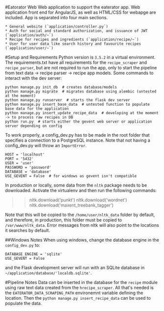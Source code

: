 #Eatorator Web
Web application to support the eaterator app. Web application front end for AngularJS, as
well as HTML/CSS for webapge are included. App is separated into four main sections.

    * General website (`application/controller.py`)
    * Auth for social and standard authorization, and issuance of JWT (`application/auth/~`)
    * Recipe for recipes and ingredients (`application/recipe/~`)
    * User for user data like search history and favourite recipes (`application/user/~`)

#Setup and Requirements
Python version is `3.5.2` in a virtual environment. The requirements.txt have all
requirements for the `recipe_scraper` and `recipe_parser`, but are not required to run the
app, only to start the pipeline from text data -> recipe parser -> recipe app models.
Some commands to interact with the dev server:

    python manage.py init_db  # creates database/models
    python manage.py migrate  # migrates database using alembic (untested at the moment)
    python manage.py runserver  # starts the flask dev server
    python manage.py insert_base_data  # untested function to populate base data for the application
    python manage.py insert_update_recipe_data  # developing at the moment -> to process raw recipes in DB
    python run.py  # starts either the gevent web server or application server depending on config

To work properly, a config_dev.py has to be made in the root folder that specifies a connection to
a PostgreSQL instance. Note that not having a config_dev.py will throw an `ImportError`.

    HOST = 'localhost'
    PORT = '5432'
    USER = 'user'
    PASSWORD = 'password'
    DATABASE = 'database'
    USE_GEVENT = False  # for windows as gevent isn't compatible
    
In production or locally, some data from the `nltk` package needs to be downloaded. Activate the virtualenv and then run the following commands:
  
   >>nltk.download('punkt')
   >>nltk.download('wordnet')
   >>nltk.download('maxent_treebank_tagger')
   
 Note that this will be copied to the `/home/user/nltk_data` folder by default, and therefore, in production, this folder must be copied to `/var/www/nltk_data`. Error messages from nltk will also point to the locations it searches by default.

##Windows Notes
When using windows, change the database engine in the `config_dev.py` to:

    DATABASE_ENGINE = 'sqlite'
    USE_GEVENT = False

and the Flask development server will run with an SQLite database in `~/application/database/'localdb.sqlite'`. 

#Pipeline Notes
Data can be inserted in the database for the `recipe` module using raw text data created from the `hrecipe_scraper`. All that's needed is the `EATERATOR_DATA_SCRAPING_PATH` environemnt variable defining the location. Then the `python manage.py insert_recipe_data` can be used to populate the data.
